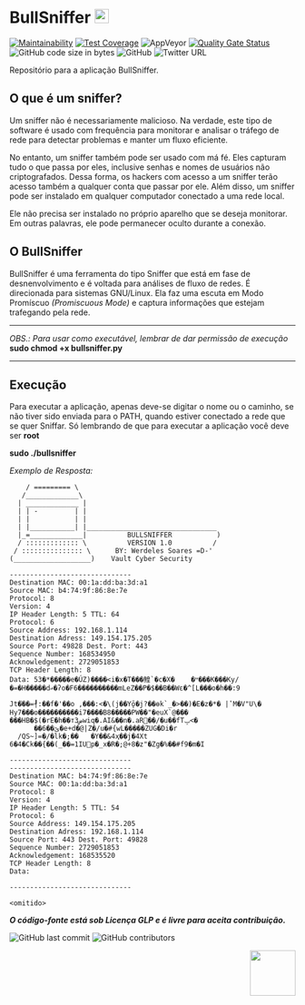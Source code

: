 # BullSniffer <img src="https://github.com/werdelesmarcio/BullSniffer/blob/master/bullsniffericon.png" width=25> 

[![Maintainability](https://api.codeclimate.com/v1/badges/52c8f10ce940f001945d/maintainability)](https://codeclimate.com/github/werdelesmarcio/BullSniffer/maintainability)   [![Test Coverage](https://api.codeclimate.com/v1/badges/52c8f10ce940f001945d/test_coverage)](https://codeclimate.com/github/werdelesmarcio/BullSniffer/test_coverage)  <img alt="AppVeyor" src="https://img.shields.io/appveyor/ci/werdelesmarcio/BullSniffer">  [![Quality Gate Status](https://sonarcloud.io/api/project_badges/measure?project=werdelesmarcio_BullSniffer&metric=alert_status)](https://sonarcloud.io/dashboard?id=werdelesmarcio_BullSniffer)  <img alt="GitHub code size in bytes" src="https://img.shields.io/github/languages/code-size/werdelesmarcio/BullSniffer">  <img alt="GitHub" src="https://img.shields.io/github/license/werdelesmarcio/BullSniffer">  <img alt="Twitter URL" src="https://img.shields.io/twitter/url/https/twitter.com/ScorpionInc?style=social">

Repositório para a aplicação BullSniffer.

## O que é um sniffer?
Um sniffer não é necessariamente malicioso. Na verdade, este tipo de software é usado com 
frequência para monitorar e analisar o tráfego de rede para detectar problemas e manter um 
fluxo eficiente. 

No entanto, um sniffer também pode ser usado com má fé. Eles capturam tudo o que passa por
eles, inclusive senhas e nomes de usuários não criptografados. Dessa forma, os hackers com
acesso a um sniffer terão acesso também a qualquer conta que passar por ele. Além disso, um 
sniffer pode ser instalado em qualquer computador conectado a uma rede local. 

Ele não precisa ser instalado no próprio aparelho que se deseja monitorar. Em outras palavras,
ele pode permanecer oculto durante a conexão.

## O BullSniffer
BullSniffer é uma ferramenta do tipo Sniffer que está em fase de desnenvolvimento e é voltada
para análises de fluxo de redes. É direcionada para sistemas GNU/Linux. Ela faz uma escuta em 
Modo Promíscuo _(Promiscuous Mode)_ e captura informações que estejam trafegando pela rede.

---

_OBS.: Para usar como executável, lembrar de dar permissão de execução_
**sudo chmod +x bullsniffer.py**

---

## Execução 
Para executar a aplicação, apenas deve-se digitar o nome ou o caminho, se não tiver sido enviada
para o PATH, quando estiver conectado a rede que se quer Sniffar. Só lembrando de que para executar
a aplicação você deve ser **root**

**sudo ./bullsniffer**

_Exemplo de Resposta:_

```  ___________                               
    / ========= \                              
   /_____________\                             
  | _____________ |                            
  | | -         | |                            
  | |           | |                            
  | |___________| |________________________________  
  |_=_____________|          BULLSNIFFER           ) 
  / ::::::::::::: \          VERSION 1.0          /  
 / ::::::::::::::: \      BY: Werdeles Soares =D-'   
(___________________)    Vault Cyber Security                        

------------------------------
Destination MAC: 00:1a:dd:ba:3d:a1
Source MAC: b4:74:9f:86:8e:7e
Protocol: 8
Version: 4
IP Header Length: 5 TTL: 64
Protocol: 6
Source Address: 192.168.1.114
Destination Adress: 149.154.175.205
Source Port: 49828 Dest. Port: 443
Sequence Number: 168534950
Acknowledgement: 2729051853
TCP Header Length: 8
Data: 53�*�����e�ÚZ)����<i�x�T���鳇`�c�X�	�ײ���K���Ky/�=�H�����dޢ�ʔo�F6����������mLeZ��P�$��B��Wε�^[L���o�h��:9
                                                                                                                     Jt�֨��=┦:��f�'��o ,���:<�\(j��Yǭ�j?��ѳk`_�>��)�E�z�*� |ʽM�V"U\� Hy7���o����������i7����B8�����PW��"�euX`@���
���HB�$(�rE�h��т3ضwiq�.AI&��n�.aR׮��/�ս��fTݒ<�
      ��6��ێ�e+d�@|Z�/u�#{wL�����ZUG�Di�r
  /QS~]=�/�lk�;��	�Y��&4ҳ��j�4Xt	6�4�Ck��{��(_��=1IUp�_x�R�;@+8�z"�Zg�%��#f9�m�I

------------------------------
------------------------------
Destination MAC: b4:74:9f:86:8e:7e
Source MAC: 00:1a:dd:ba:3d:a1
Protocol: 8
Version: 4
IP Header Length: 5 TTL: 54
Protocol: 6
Source Address: 149.154.175.205
Destination Adress: 192.168.1.114
Source Port: 443 Dest. Port: 49828
Sequence Number: 2729051853
Acknowledgement: 168535520
TCP Header Length: 8
Data: 

------------------------------

<omitido>

```

***O código-fonte está sob Licença GLP e é livre para aceita contribuição.***


<img alt="GitHub last commit" src="https://img.shields.io/github/last-commit/werdelesmarcio/BullSniffer?style=for-the-badge">   <img alt="GitHub contributors" src="https://img.shields.io/github/contributors/werdelesmarcio/BullSniffer?style=for-the-badge">


<img src = "https://github.com/werdelesmarcio/Imagens/blob/master/Selos/PoweredByLinux.png?raw=true" width =80 align="right">
